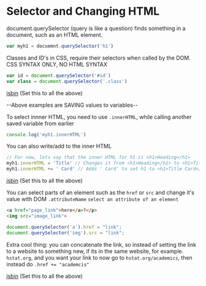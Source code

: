 # Selector and Changing HTML

document.querySelector (query is like a question) finds something in a document, such as an HTML element.
``` javascript
var myh1 = docuemnt.querySelector('h1')
```

Classes and ID's in CSS, require their selectors when called by the DOM. CSS SYNTAX ONLY, NO HTML SYNTAX
``` javascript
var id = document.querySelector('#id')
var class = document.querySelector('.class')
```
[jsbin]() (Set this to all the above)

--Above examples are SAVING values to variables--

To select innner HTML, you need to use `.innerHTML`, while calling another saved variable from earlier
``` javascript
console.log('myh1.innerHTML')
```

You can also write/add to the inner HTML
``` javascript
// For now, lets say that the inner HTML for h1 is <h1>Heading</h1>
myh1.innerHTML = 'Title' // Changes it from <h1>Heading</h1> to <h1>Title</h1>. THE DOCUMENT ITSELF DOES NOT CHANGE
myh1.innerHTML += ' Card' // Adds ' Card' to set h1 to <h1>Title Card</h1>
```
[jsbin]() (Set this to all the above)

You can select parts of an element such as the `href` or `src` and change it's value with DOM
`.attributeName`
    `select an attribute of an element`

``` html
<a href="page_link">here</a>?</p>
<img src="image_link">
```
``` javascript
document.querySelector('a').href = "link";
document.querySelector('img').src = "link";
```

Extra cool thing: you can concatenate the link, so instead of setting the link to a website to something new, if its in the same website, for example. `hstat.org`, and you want your link to now go to `hstat.org/academics`, then instead do `.href += "academcis"`

[jsbin]() (Set this to all the above)